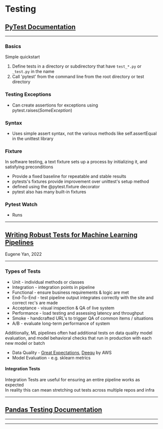  # Testing

## [PyTest Documentation](https://docs.pytest.org/en/6.2.x/contents.html)
***
### Basics
Simple quickstart
1. Define tests in a directory or subdirectory that have `test_*.py` or `_test.py` in the name
2. Call 'pytest' from the command line from the root directory or test directory

### Testing Exceptions
* Can create assertions for exceptions using pytest.raises(*SomeException*)

### Syntax
* Uses simple assert syntax, not the various methods like self.assertEqual in the unittest library

### Fixture
In software testing, a text fixture sets up a process by initializing it, and satisfying preconditions
* Provide a fixed baseline for repeatable and stable results
* pytests's fixtures provide improvement over unittest's setup method
* defined using the @pytest.fixture decorator
* pytest also has many built-in fixtures

### Pytest Watch
* Runs 

***

## [Writing Robust Tests for Machine Learning Pipelines](https://eugeneyan.com/writing/testing-pipelines/)
Eugene Yan, 2022
***

### Types of Tests
* Unit - individual methods or classes
* Integration - integration points in pipeline
* Functional - ensure business requirements & logic are met
* End-To-End - test pipeline output integrates correctly with the site and correct rec's are made
* Acceptance - visual inspection & QA of live system
* Performance - load testing and assessing latency and throughput
* Smoke - handcrafted URL's to trigger QA of common items / situations
* A/B - evaluate long-term performance of system 

Additionally, ML pipelines often had additional tests on data quality model evaluation, and model behavioral checks that run in production with each new model or batch
* Data Quality - [Great Expectations](https://greatexpectations.io/), [Deequ](https://github.com/awslabs/deequ) by AWS
* Model Evaluation - e.g. sklearn metrics

#### Integration Tests
Integration Tests are useful for ensuring an entire pipeline works as expected
<br> 
In reality this can mean stretching out tests across multiple repos and infra


***

## [Pandas Testing Documentation](https://pandas.pydata.org/docs/reference/general_utility_functions.html)
***

***